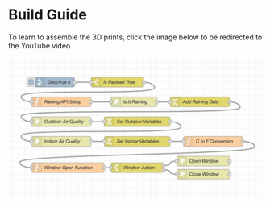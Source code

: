 # Build Guide

To learn to assemble the 3D prints, click the image below to be redirected to the YouTube video

[![Youtube Link](/media/node-red-flow.jpg)](https://youtu.be/ou7uRED_ff0)
 
